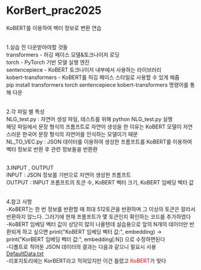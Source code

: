 # KorBert_prac2025
KoBERT를 이용하여 벡터 정보로 변환 연습<br><br>

1.실습 전 다운받아야할 것들<br>
transformers - 허깅 페이스 모델&토크나이저 로딩<br>
torch - PyTorch 기반 모델 실행 엔진<br>
sentencepiece - KoBERT 토크나이저 내부에서 사용하는 라이브러리<br>
kobert-transformers - KoBERT를 허깅 페이스 스타일로 사용할 수 있게 해줌<br>
pip install transformers torch sentencepiece kobert-transformers 명령어를 통해 다운<br><br>

2.각 파일 별 특성<br>
NLG_test.py : 자연어 생성 파일, 테스트를 위해 python NLG_test.py 실행<br>
해당 파일에서 문장 형식의 프롬프트로 자연어 생성을 한 이유는 KoBERT 모델이 자연스러운 한국어 문장 형식의 자연어를 인식하는 모델이기 때문<br>
NL_TO_VEC.py : JSON 데이터를 이용하여 생성한 프롬프트를 KoBERT를 이용하여 벡터 정보로 반환 후 관련 정보들을 반환환<br><br>

3.INPUT , OUTPUT<br>
INPUT : JSON 정보를 기반으로 자연어 생성한 프롬프트<br>
OUTPUT : INPUT 프롬프트의 토큰 수, KoBERT 벡터 크기, KoBERT 임베딩 벡터 값<br><br>

4.참고 사항<br>
-KoBERT는 한 번 정보를 반환할 때 최대 512토큰을 반환하며 그 이상의 토큰은 잘라서 반환하지 않느다. 그러기에 현재 프롬프트가 몇 토큰인지 확인하는 코드를 추가하였다<br>
-KoBERT 임베딩 벡터 값이 상당히 많이 나올텐데 실습용으로 앞의 N개의 데이터만 반환되게 하고 싶으면 print("KoBERT 임베딩 벡터 값:", embedding) -> print("KorBERT 임베딩 벡터 값:", embedding[:N]) 으로 수정하면된다<br>
-디폴트로 적어둔 JSON 데이터의 결과는 다음과 같으니 필요시 사용<br>
[DefaultData.txt](https://github.com/user-attachments/files/20042407/DefaultData.txt)<br>
-리포지토리에는 KorBERT라고 적혀있지만 이건 틀렸고 <span style="color:red">KoBERT</span>가 맞다<br>


